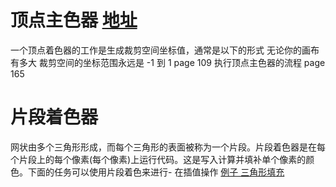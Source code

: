 # 顶点主色器 [地址](https://webglfundamentals.org/webgl/lessons/zh_cn/webgl-shaders-and-glsl.html)
一个顶点着色器的工作是生成裁剪空间坐标值，通常是以下的形式
无论你的画布有多大 
裁剪空间的坐标范围永远是 -1 到 1
page 109 
执行顶点主色器的流程
page 165
# 片段着色器
网状由多个三角形形成，而每个三角形的表面被称为一个片段。片段着色器是在每个片段上的每个像素(每个像素)上运行代码。这是写入计算并填补单个像素的颜色。下面的任务可以使用片段着色来进行-
在插值操作
[例子 三角形填充](https://webglfundamentals.org/webgl/lessons/zh_cn/webgl-how-it-works.html)

